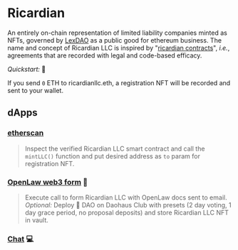 # Ricardian
An entirely on-chain representation of limited liability companies minted as NFTs, governed by [LexDAO](https://twitter.com/lex_DAO) as a public good for ethereum business. The name and concept of Ricardian LLC is inspired by "[ricardian contracts](https://en.wikipedia.org/wiki/Ricardian_contract)", *i.e.*, agreements that are recorded with legal and code-based efficacy.

*Quickstart:* 🤳

If you send `0` ETH to ricardianllc.eth, a registration NFT will be recorded and sent to your wallet. 

## dApps

### [etherscan](https://etherscan.io/address/0x43b644a01d87025c9046f12ee4cdec7e04258ebf#writeContract)
> Inspect the verified Ricardian LLC smart contract and call the `mintLLC()` function and put desired address as `to` param for registration NFT.

### [OpenLaw web3 form](https://lib.openlaw.io/web/default/template/Ricardian%20LLC) 📜
> Execute call to form Ricardian LLC with OpenLaw docs sent to email. *Optional:* Deploy 👹 DAO on Daohaus Club with presets (2 day voting, 1 day grace period, no proposal deposits) and store Ricardian LLC NFT in vault.

### [Chat](https://gitter.im/RicardianLLC/community) 💻
